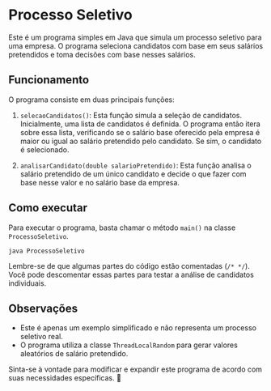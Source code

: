 # Processo Seletivo

Este é um programa simples em Java que simula um processo seletivo para uma empresa. O programa seleciona candidatos com base em seus salários pretendidos e toma decisões com base nesses salários.

## Funcionamento

O programa consiste em duas principais funções:

1. `selecaoCandidatos()`: Esta função simula a seleção de candidatos. Inicialmente, uma lista de candidatos é definida. O programa então itera sobre essa lista, verificando se o salário base oferecido pela empresa é maior ou igual ao salário pretendido pelo candidato. Se sim, o candidato é selecionado.

2. `analisarCandidato(double salarioPretendido)`: Esta função analisa o salário pretendido de um único candidato e decide o que fazer com base nesse valor e no salário base da empresa.

## Como executar

Para executar o programa, basta chamar o método `main()` na classe `ProcessoSeletivo`.

```
java ProcessoSeletivo
```

Lembre-se de que algumas partes do código estão comentadas (`/* */`). Você pode descomentar essas partes para testar a análise de candidatos individuais.

## Observações

- Este é apenas um exemplo simplificado e não representa um processo seletivo real.
- O programa utiliza a classe `ThreadLocalRandom` para gerar valores aleatórios de salário pretendido.

Sinta-se à vontade para modificar e expandir este programa de acordo com suas necessidades específicas. 🚀